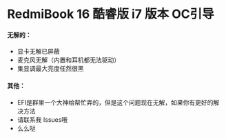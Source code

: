 # RedmiBook 16 酷睿版 i7 版本 OC引导

  
#### 无解的：  
  
- 显卡无解已屏蔽  
- 麦克风无解（内置和耳机都无法驱动）  
- 集显调最大亮度任然很黑
  
#### 其他：
- EFI是群里一个大神给帮忙弄的，但是这个问题现在无解，如果你有更好的解决方法
- 请联系我  Issues哦
- 么么哒

